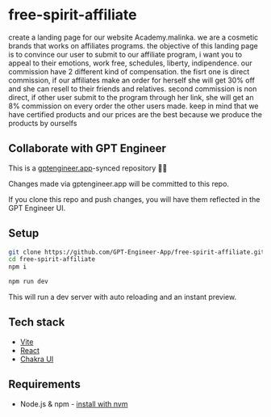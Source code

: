 # free-spirit-affiliate

create a landing page for our website Academy.malinka. we are a cosmetic brands that works on affiliates programs. the objective of this landing page is to convince our user to submit to our affiliate program, i want you to appeal to their emotions, work free, schedules, liberty, indipendence. our commission have 2 different kind of compensation. the fisrt one is direct commission, if our affiliates make an order for herself she will get 30% off and she can resell to their friends and relatives. second commission is non direct, if other user submit to the program through her link, she will get an 8% commission on every order the other users made. keep in mind that we have certified products and our prices are the best because we produce the products by ourselfs

## Collaborate with GPT Engineer

This is a [gptengineer.app](https://gptengineer.app)-synced repository 🌟🤖

Changes made via gptengineer.app will be committed to this repo.

If you clone this repo and push changes, you will have them reflected in the GPT Engineer UI.

## Setup

```sh
git clone https://github.com/GPT-Engineer-App/free-spirit-affiliate.git
cd free-spirit-affiliate
npm i
```

```sh
npm run dev
```

This will run a dev server with auto reloading and an instant preview.

## Tech stack

- [Vite](https://vitejs.dev/)
- [React](https://react.dev/)
- [Chakra UI](https://chakra-ui.com/)

## Requirements

- Node.js & npm - [install with nvm](https://github.com/nvm-sh/nvm#installing-and-updating)
